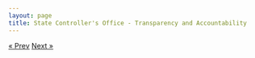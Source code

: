 ```yaml
---
layout: page
title: State Controller's Office - Transparency and Accountability
---
```



<!-- Pagination -->
<div class="pagination">
  <a class="pagination-item older" href="/02-CHSS-Case Study.md">&laquo; Prev</a>
  <a class="pagination-item newer" href="/04-Lessons-Learned.md">Next &raquo;</a>
</div>
